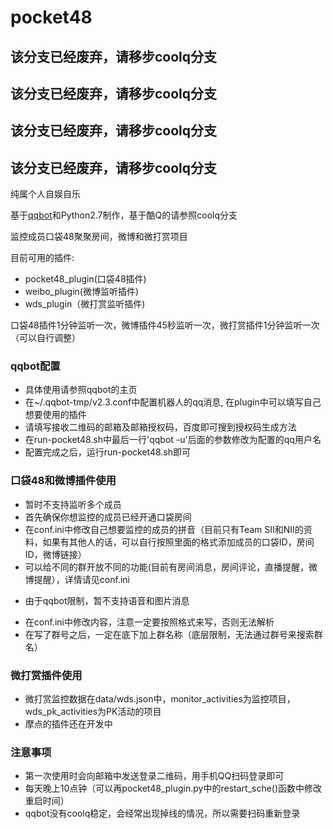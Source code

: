 # pocket48
## **该分支已经废弃，请移步coolq分支**
## **该分支已经废弃，请移步coolq分支**
## **该分支已经废弃，请移步coolq分支**
## **该分支已经废弃，请移步coolq分支**

纯属个人自娱自乐

基于[qqbot](https://github.com/pandolia/qqbot)和Python2.7制作，基于酷Q的请参照coolq分支

监控成员口袋48聚聚房间，微博和微打赏项目

目前可用的插件: 
* pocket48_plugin(口袋48插件)
* weibo_plugin(微博监听插件)
* wds_plugin（微打赏监听插件)

口袋48插件1分钟监听一次，微博插件45秒监听一次，微打赏插件1分钟监听一次（可以自行调整）

### qqbot配置
* 具体使用请参照qqbot的主页
* 在~/.qqbot-tmp/v2.3.conf中配置机器人的qq消息, 在plugin中可以填写自己想要使用的插件
* 请填写接收二维码的邮箱及邮箱授权码，百度即可搜到授权码生成方法
* 在run-pocket48.sh中最后一行'qqbot -u'后面的参数修改为配置的qq用户名
* 配置完成之后，运行run-pocket48.sh即可
 
### 口袋48和微博插件使用
* 暂时不支持监听多个成员
* 首先确保你想监控的成员已经开通口袋房间
* 在conf.ini中修改自己想要监控的成员的拼音（目前只有Team SII和NII的资料，如果有其他人的话，可以自行按照里面的格式添加成员的口袋ID，房间ID，微博链接）
* 可以给不同的群开放不同的功能(目前有房间消息，房间评论，直播提醒，微博提醒），详情请见conf.ini</p>
* 由于qqbot限制，暂不支持语音和图片消息</p>
* 在conf.ini中修改内容，注意一定要按照格式来写，否则无法解析
* 在写了群号之后，一定在底下加上群名称（底层限制，无法通过群号来搜索群名）


### 微打赏插件使用
* 微打赏监控数据在data/wds.json中，monitor_activities为监控项目，wds_pk_activities为PK活动的项目
* 摩点的插件还在开发中


### 注意事项
* 第一次使用时会向邮箱中发送登录二维码，用手机QQ扫码登录即可
* 每天晚上10点钟（可以再pocket48_plugin.py中的restart_sche()函数中修改重启时间）
* qqbot没有coolq稳定，会经常出现掉线的情况，所以需要扫码重新登录
